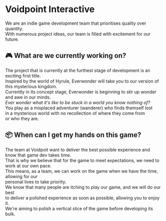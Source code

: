 # Voidpoint Interactive
We are an indie game development team that prioritises quality over quantity.  
With numerous project ideas, our team is filled with excitement for our future.  
## :video_game: What are we currently working on?
The project that is currently at the furthest stage of development is an exciting first title.  
Inspired by the world of Hyrule, Everwonder will take you to our version of this mysterious kingdom.  
Currently in its concept stage, Everwonder is beginning to stir up wonder and awe in our minds.  
*Ever wonder what it's like to be stuck in a world you know nothing of?*  
You play as a misplaced adventurer (wanderer) who finds themself lost  
in a mysterious world with no recollection of where they come from  
or who they are. 
## :package: When can I get my hands on this game?
The team at Voidpoit want to deliver the best possible experience and  
know that game dev takes time.  
That is why we believe that for the game to meet expectations, we need to work at our own pace.  
This means, as a team, we can work on the game when we have the time, allowing for our  
personal lives to take priority.  
We know that many people are itching to play our game, and we will do our best  
to deliver a polished experience as soon as possible, allowing you to enjoy it.  
We're aiming to polish a vertical slice of the game before developing its bulk.  
